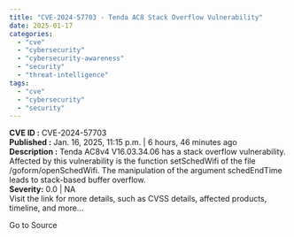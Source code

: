 ```yaml
---
title: "CVE-2024-57703 - Tenda AC8 Stack Overflow Vulnerability"
date: 2025-01-17
categories: 
  - "cve"
  - "cybersecurity"
  - "cybersecurity-awareness"
  - "security"
  - "threat-intelligence"
tags: 
  - "cve"
  - "cybersecurity"
  - "security"
---
```


**CVE ID :** CVE-2024-57703  
**Published :** Jan. 16, 2025, 11:15 p.m. | 6 hours, 46 minutes ago  
**Description :** Tenda AC8v4 V16.03.34.06 has a stack overflow vulnerability. Affected by this vulnerability is the function setSchedWifi of the file /goform/openSchedWifi. The manipulation of the argument schedEndTime leads to stack-based buffer overflow.  
**Severity:** 0.0 | NA  
Visit the link for more details, such as CVSS details, affected products, timeline, and more...

Go to Source
